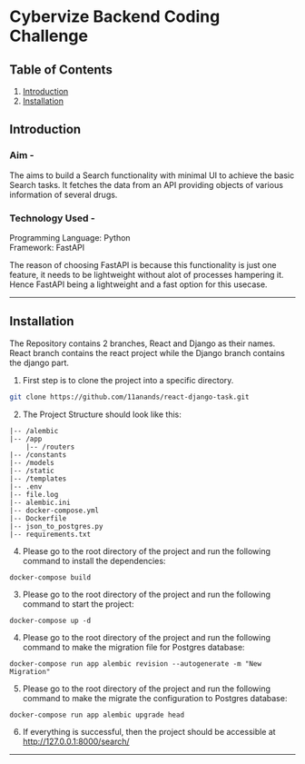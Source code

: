 

# Cybervize Backend Coding Challenge

## Table of Contents

1. [Introduction](#Introduction)
2. [Installation](#Installation)

## Introduction

### Aim -

The aims to build a Search functionality with minimal UI to achieve the basic Search tasks. It fetches the data from an API providing objects of various information of several drugs. 

### Technology Used -

Programming Language: Python  
Framework: FastAPI

The reason of choosing FastAPI is because this functionality is just one feature, it needs to be lightweight without alot of processes hampering it. Hence FastAPI being a lightweight and a fast option for this usecase.

---

## Installation

The Repository contains 2 branches, React and Django as their names. React branch contains the react project while the Django branch contains the django part.

1. First step is to clone the project into a specific directory.

```bash
git clone https://github.com/11anands/react-django-task.git
```

2. The Project Structure should look like this:

```Project
|-- /alembic
|-- /app
    |-- /routers
|-- /constants
|-- /models
|-- /static
|-- /templates
|-- .env
|-- file.log
|-- alembic.ini
|-- docker-compose.yml
|-- Dockerfile
|-- json_to_postgres.py
|-- requirements.txt
```

4. Please go to the root directory of the project and run the following command to install the dependencies:

```docker
docker-compose build
```

3. Please go to the root directory of the project and run the following command to start the project:

```docker
docker-compose up -d
```

4. Please go to the root directory of the project and run the following command to make the migration file for Postgres database:

```docker
docker-compose run app alembic revision --autogenerate -m "New Migration"
```

5. Please go to the root directory of the project and run the following command to make the migrate the configuration to Postgres database:

```docker
docker-compose run app alembic upgrade head
```

6. If everything is successful, then the project should be accessible at http://127.0.0.1:8000/search/

---
